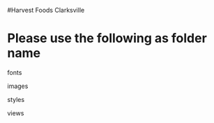 #Harvest Foods Clarksville

Please use the following as folder name
========================================

fonts

images

styles

views
